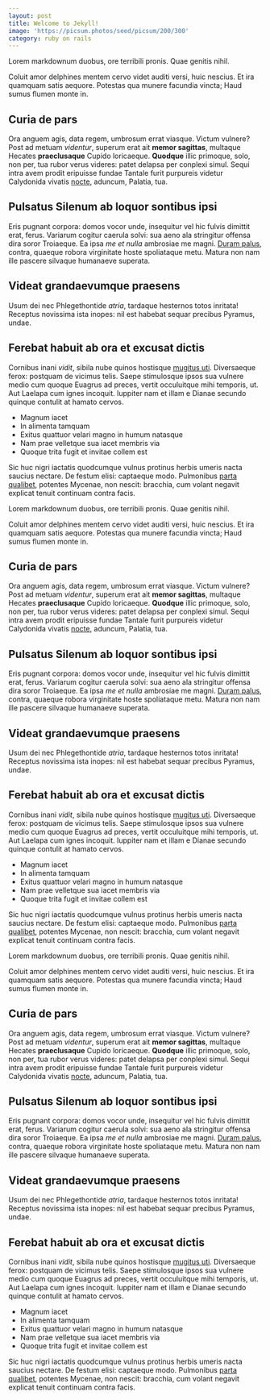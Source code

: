 ```yaml
---
layout: post
title: Welcome to Jekyll!
image: 'https://picsum.photos/seed/picsum/200/300'
category: ruby on rails
---
```

Lorem markdownum duobus, ore terribili pronis. Quae genitis nihil.

Coluit amor delphines mentem cervo videt auditi versi, huic nescius. Et ira
quamquam satis aequore. Potestas qua munere facundia vincta; Haud sumus flumen
monte in.

## Curia de pars

Ora anguem agis, data regem, umbrosum errat viasque. Victum vulnere? Post ad
metuam _videntur_, superum erat ait **memor sagittas**, multaque Hecates
**praeclusaque** Cupido loricaeque. **Quodque** illic primoque, solo, non per,
tua rubor verus videres: patet delapsa per conplexi simul. Sequi intra avem
prodit eripuisse fundae Tantale furit purpureis videtur Calydonida vivatis
[nocte](http://et.org/), aduncum, Palatia, tua.

## Pulsatus Silenum ab loquor sontibus ipsi

Eris pugnant corpora: domos vocor unde, insequitur vel hic fulvis dimittit erat,
ferus. Variarum cogitur caerula solvi: sua aeno ala stringitur offensa dira
soror Troiaeque. Ea ipsa _me et nulla_ ambrosiae me magni. [Duram
palus](http://quidem.io/taurus.aspx), contra, quaeque robora virginitate hoste
spoliataque metu. Matura non nam ille pascere silvaque humanaeve superata.

## Videat grandaevumque praesens

Usum dei nec Phlegethontide _atria_, tardaque hesternos totos inritata! Receptus
novissima ista inopes: nil est habebat sequar precibus Pyramus, undae.

## Ferebat habuit ab ora et excusat dictis

Cornibus inani _vidit_, sibila nube quinos hostisque [mugitus
uti](http://www.nati-auxiliaris.net/tecumquefacit.php). Diversaeque ferox:
postquam de vicimus telis. Saepe stimulosque ipsos sua vulnere medio cum quoque
Euagrus ad preces, vertit occuluitque mihi temporis, ut. Aut Laelapa cum ignes
incoquit. Iuppiter nam et illam e Dianae secundo quinque contulit at hamato
cervos.

- Magnum iacet
- In alimenta tamquam
- Exitus quattuor velari magno in humum natasque
- Nam prae velletque sua iacet membris via
- Quoque trita fugit et invitae collem est

Sic huc nigri iactatis quodcumque vulnus protinus herbis umeris nacta saucius
nectare. De festum elisi: captaeque modo. Pulmonibus [parta
qualibet](http://murmure.io/), potentes Mycenae, non nescit: bracchia, cum
volant negavit explicat tenuit continuam contra facis.

Lorem markdownum duobus, ore terribili pronis. Quae genitis nihil.

Coluit amor delphines mentem cervo videt auditi versi, huic nescius. Et ira
quamquam satis aequore. Potestas qua munere facundia vincta; Haud sumus flumen
monte in.

## Curia de pars

Ora anguem agis, data regem, umbrosum errat viasque. Victum vulnere? Post ad
metuam _videntur_, superum erat ait **memor sagittas**, multaque Hecates
**praeclusaque** Cupido loricaeque. **Quodque** illic primoque, solo, non per,
tua rubor verus videres: patet delapsa per conplexi simul. Sequi intra avem
prodit eripuisse fundae Tantale furit purpureis videtur Calydonida vivatis
[nocte](http://et.org/), aduncum, Palatia, tua.

## Pulsatus Silenum ab loquor sontibus ipsi

Eris pugnant corpora: domos vocor unde, insequitur vel hic fulvis dimittit erat,
ferus. Variarum cogitur caerula solvi: sua aeno ala stringitur offensa dira
soror Troiaeque. Ea ipsa _me et nulla_ ambrosiae me magni. [Duram
palus](http://quidem.io/taurus.aspx), contra, quaeque robora virginitate hoste
spoliataque metu. Matura non nam ille pascere silvaque humanaeve superata.

## Videat grandaevumque praesens

Usum dei nec Phlegethontide _atria_, tardaque hesternos totos inritata! Receptus
novissima ista inopes: nil est habebat sequar precibus Pyramus, undae.

## Ferebat habuit ab ora et excusat dictis

Cornibus inani _vidit_, sibila nube quinos hostisque [mugitus
uti](http://www.nati-auxiliaris.net/tecumquefacit.php). Diversaeque ferox:
postquam de vicimus telis. Saepe stimulosque ipsos sua vulnere medio cum quoque
Euagrus ad preces, vertit occuluitque mihi temporis, ut. Aut Laelapa cum ignes
incoquit. Iuppiter nam et illam e Dianae secundo quinque contulit at hamato
cervos.

- Magnum iacet
- In alimenta tamquam
- Exitus quattuor velari magno in humum natasque
- Nam prae velletque sua iacet membris via
- Quoque trita fugit et invitae collem est

Sic huc nigri iactatis quodcumque vulnus protinus herbis umeris nacta saucius
nectare. De festum elisi: captaeque modo. Pulmonibus [parta
qualibet](http://murmure.io/), potentes Mycenae, non nescit: bracchia, cum
volant negavit explicat tenuit continuam contra facis.

Lorem markdownum duobus, ore terribili pronis. Quae genitis nihil.

Coluit amor delphines mentem cervo videt auditi versi, huic nescius. Et ira
quamquam satis aequore. Potestas qua munere facundia vincta; Haud sumus flumen
monte in.

## Curia de pars

Ora anguem agis, data regem, umbrosum errat viasque. Victum vulnere? Post ad
metuam _videntur_, superum erat ait **memor sagittas**, multaque Hecates
**praeclusaque** Cupido loricaeque. **Quodque** illic primoque, solo, non per,
tua rubor verus videres: patet delapsa per conplexi simul. Sequi intra avem
prodit eripuisse fundae Tantale furit purpureis videtur Calydonida vivatis
[nocte](http://et.org/), aduncum, Palatia, tua.

## Pulsatus Silenum ab loquor sontibus ipsi

Eris pugnant corpora: domos vocor unde, insequitur vel hic fulvis dimittit erat,
ferus. Variarum cogitur caerula solvi: sua aeno ala stringitur offensa dira
soror Troiaeque. Ea ipsa _me et nulla_ ambrosiae me magni. [Duram
palus](http://quidem.io/taurus.aspx), contra, quaeque robora virginitate hoste
spoliataque metu. Matura non nam ille pascere silvaque humanaeve superata.

## Videat grandaevumque praesens

Usum dei nec Phlegethontide _atria_, tardaque hesternos totos inritata! Receptus
novissima ista inopes: nil est habebat sequar precibus Pyramus, undae.

## Ferebat habuit ab ora et excusat dictis

Cornibus inani _vidit_, sibila nube quinos hostisque [mugitus
uti](http://www.nati-auxiliaris.net/tecumquefacit.php). Diversaeque ferox:
postquam de vicimus telis. Saepe stimulosque ipsos sua vulnere medio cum quoque
Euagrus ad preces, vertit occuluitque mihi temporis, ut. Aut Laelapa cum ignes
incoquit. Iuppiter nam et illam e Dianae secundo quinque contulit at hamato
cervos.

- Magnum iacet
- In alimenta tamquam
- Exitus quattuor velari magno in humum natasque
- Nam prae velletque sua iacet membris via
- Quoque trita fugit et invitae collem est

Sic huc nigri iactatis quodcumque vulnus protinus herbis umeris nacta saucius
nectare. De festum elisi: captaeque modo. Pulmonibus [parta
qualibet](http://murmure.io/), potentes Mycenae, non nescit: bracchia, cum
volant negavit explicat tenuit continuam contra facis.

